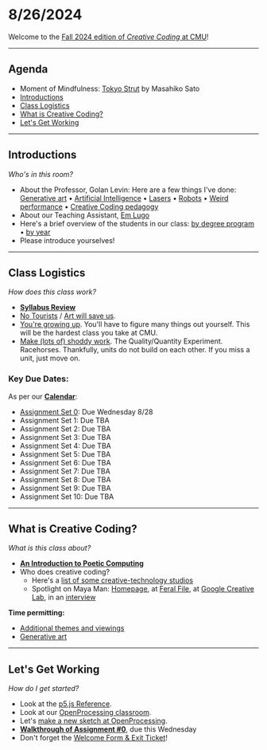 # 8/26/2024

Welcome to the [Fall 2024 edition of *Creative Coding* at CMU](https://github.com/golanlevin/60-212/blob/main/2024/readme.md)!

---

## Agenda

* Moment of Mindfulness: [Tokyo Strut](https://www.youtube.com/watch?v=4M-j0Wnjb7Q&t=6s) by Masahiko Sato
* [Introductions](#introductions) 
* [Class Logistics](#class-logistics) 
* [What is Creative Coding?](#what-is-creative-coding)
* [Let's Get Working](#lets-get-working) 


---
## Introductions

*Who's in this room?*

* About the Professor, Golan Levin: Here are a few things I've done: [Generative art](https://www.artblocks.io/curated/collections/cytographia-by-golan-levin) • [Artificial Intelligence](https://github.com/golanlevin/AmbigrammaticFigures) • [Lasers](https://flong.com/archive/projects/gpp-ii/index.html) • [Robots](https://flong.com/archive/projects/snout/index.html) • [Weird performance](https://flong.com/archive/projects/messa/index.html) • [Creative Coding pedagogy](https://mitpress.mit.edu/9780262542043/code-as-creative-medium/)
* About our Teaching Assistant, [Em Lugo](https://art.cmu.edu/people/emmanuel-lugo/)
* Here's a brief overview of the students in our class: [by degree program](images/0826/students_by_degree_program.png) • [by year](images/0826/students_by_year.png)
* Please introduce yourselves! 


---
## Class Logistics

*How does this class work?*

* [**Syllabus Review**](https://github.com/golanlevin/60-212/blob/main/2024/syllabus/60-212_syllabus_fall2024.md)
* [No Tourists](images/0826/no-tourists.jpg) / [Art will save us](images/0826/maeda_nyt.jpg).
* [You're growing up](images/0826/baby-bird-worm.gif). You'll have to figure many things out yourself. This will be the hardest class you take at CMU.
* [Make (lots of) shoddy work](images/0826/fast-cheap-good.jpg). The Quality/Quantity Experiment. Racehorses. Thankfully, units do not build on each other. If you miss a unit, just move on.

### Key Due Dates: 

As per our [**Calendar**](http://bit.ly/golancoursecalendar):

* [Assignment Set 0](../assignments/assignment_0.md): Due Wednesday 8/28
* Assignment Set 1: Due TBA
* Assignment Set 2: Due TBA
* Assignment Set 3: Due TBA
* Assignment Set 4: Due TBA
* Assignment Set 5: Due TBA
* Assignment Set 6: Due TBA
* Assignment Set 7: Due TBA
* Assignment Set 8: Due TBA
* Assignment Set 9: Due TBA
* Assignment Set 10: Due TBA

---

## What is Creative Coding?

*What is this class about?*

* [**An Introduction to Poetic Computing**](https://github.com/golanlevin/lectures/blob/master/lecture_introduction/hello_60212.md)
* Who does creative coding? 
  * Here's a [list of some creative-technology studios](studios.md)
  * Spotlight on Maya Man: [Homepage](https://mayaontheinter.net/), at [Feral File](https://feralfile.com/artists/maya-man-75d), at [Google Creative Lab](https://experiments.withgoogle.com/billtjonesai), in an [interview](https://verse.works/journal/in-conversation-with-maya-man-im-feeling-lucky-2)


**Time permitting:**

* [Additional themes and viewings](https://courses.ideate.cmu.edu/60-212/s2022/daily-notes/01-19-hello/themes-and-viewings/)
* [Generative art](https://golancourses.net/60120/daily-notes/unit-2-creative-code/generative-artworks-tasting/)

---
## Let's Get Working

*How do I get started?*

* Look at the [p5.js Reference](https://p5js.org/reference/).
* Look at our [OpenProcessing classroom](https://openprocessing.org/class/93074#/).
* Let's [make a new sketch at OpenProcessing](https://openprocessing.org/sketch/create).
* [**Walkthrough of Assignment #0**](../assignments/assignment_0.md), due this Wednesday
* Don't forget the [Welcome Form & Exit Ticket](https://forms.gle/qa1upyvUXWk1dWra6)!


